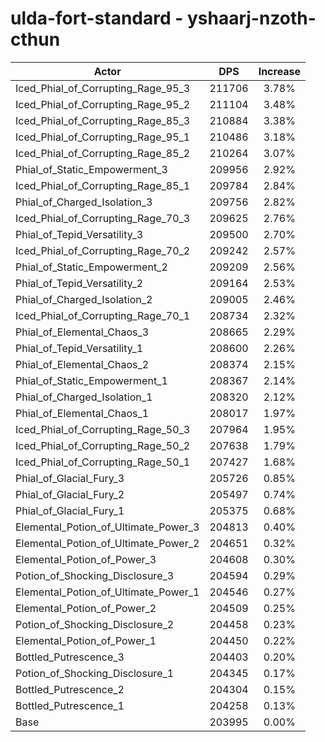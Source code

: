 # ulda-fort-standard - yshaarj-nzoth-cthun
| Actor | DPS | Increase |
|---|:---:|:---:|
|Iced_Phial_of_Corrupting_Rage_95_3|211706|3.78%|
|Iced_Phial_of_Corrupting_Rage_95_2|211104|3.48%|
|Iced_Phial_of_Corrupting_Rage_85_3|210884|3.38%|
|Iced_Phial_of_Corrupting_Rage_95_1|210486|3.18%|
|Iced_Phial_of_Corrupting_Rage_85_2|210264|3.07%|
|Phial_of_Static_Empowerment_3|209956|2.92%|
|Iced_Phial_of_Corrupting_Rage_85_1|209784|2.84%|
|Phial_of_Charged_Isolation_3|209756|2.82%|
|Iced_Phial_of_Corrupting_Rage_70_3|209625|2.76%|
|Phial_of_Tepid_Versatility_3|209500|2.70%|
|Iced_Phial_of_Corrupting_Rage_70_2|209242|2.57%|
|Phial_of_Static_Empowerment_2|209209|2.56%|
|Phial_of_Tepid_Versatility_2|209164|2.53%|
|Phial_of_Charged_Isolation_2|209005|2.46%|
|Iced_Phial_of_Corrupting_Rage_70_1|208734|2.32%|
|Phial_of_Elemental_Chaos_3|208665|2.29%|
|Phial_of_Tepid_Versatility_1|208600|2.26%|
|Phial_of_Elemental_Chaos_2|208374|2.15%|
|Phial_of_Static_Empowerment_1|208367|2.14%|
|Phial_of_Charged_Isolation_1|208320|2.12%|
|Phial_of_Elemental_Chaos_1|208017|1.97%|
|Iced_Phial_of_Corrupting_Rage_50_3|207964|1.95%|
|Iced_Phial_of_Corrupting_Rage_50_2|207638|1.79%|
|Iced_Phial_of_Corrupting_Rage_50_1|207427|1.68%|
|Phial_of_Glacial_Fury_3|205726|0.85%|
|Phial_of_Glacial_Fury_2|205497|0.74%|
|Phial_of_Glacial_Fury_1|205375|0.68%|
|Elemental_Potion_of_Ultimate_Power_3|204813|0.40%|
|Elemental_Potion_of_Ultimate_Power_2|204651|0.32%|
|Elemental_Potion_of_Power_3|204608|0.30%|
|Potion_of_Shocking_Disclosure_3|204594|0.29%|
|Elemental_Potion_of_Ultimate_Power_1|204546|0.27%|
|Elemental_Potion_of_Power_2|204509|0.25%|
|Potion_of_Shocking_Disclosure_2|204458|0.23%|
|Elemental_Potion_of_Power_1|204450|0.22%|
|Bottled_Putrescence_3|204403|0.20%|
|Potion_of_Shocking_Disclosure_1|204345|0.17%|
|Bottled_Putrescence_2|204304|0.15%|
|Bottled_Putrescence_1|204258|0.13%|
|Base|203995|0.00%|
